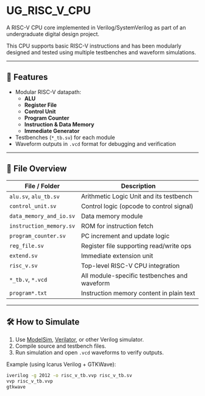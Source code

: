 # UG_RISC_V_CPU

A RISC-V CPU core implemented in Verilog/SystemVerilog as part of an undergraduate digital design project.

This CPU supports basic RISC-V instructions and has been modularly designed and tested using multiple testbenches and waveform simulations.

---

## 🧠 Features

- Modular RISC-V datapath:
  - **ALU**
  - **Register File**
  - **Control Unit**
  - **Program Counter**
  - **Instruction & Data Memory**
  - **Immediate Generator**
- Testbenches (`*_tb.sv`) for each module
- Waveform outputs in `.vcd` format for debugging and verification

---

## 📁 File Overview

| File / Folder            | Description                                   |
|--------------------------|-----------------------------------------------|
| `alu.sv`, `alu_tb.sv`    | Arithmetic Logic Unit and its testbench       |
| `control_unit.sv`        | Control logic (opcode to control signal)      |
| `data_memory_and_io.sv`  | Data memory module                            |
| `instruction_memory.sv`  | ROM for instruction fetch                     |
| `program_counter.sv`     | PC increment and update logic                 |
| `reg_file.sv`            | Register file supporting read/write ops       |
| `extend.sv`              | Immediate extension unit                      |
| `risc_v.sv`              | Top-level RISC-V CPU integration              |
| `*_tb.v`, `*.vcd`        | All module-specific testbenches and waveform |
| `program*.txt`           | Instruction memory content in plain text      |

---

## 🛠️ How to Simulate

1. Use [ModelSim](https://www.intel.com/content/www/us/en/software/programmable/quartus-prime/model-sim.html), [Verilator](https://www.veripool.org/verilator/), or other Verilog simulator.
2. Compile source and testbench files.
3. Run simulation and open `.vcd` waveforms to verify outputs.

Example (using Icarus Verilog + GTKWave):

```bash
iverilog -g 2012 -o risc_v_tb.vvp risc_v_tb.sv
vvp risc_v_tb.vvp
gtkwave

